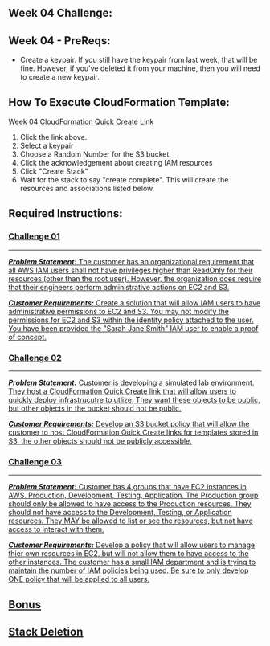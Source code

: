 ## Week 04 Challenge: 

## Week 04 - PreReqs: 
- Create a keypair. If you still have the keypair from last week, that will be fine. However, if you've deleted it from your machine, then you will need to create a new keypair. 

## How To Execute CloudFormation Template:
[Week 04 CloudFormation Quick Create Link](https://us-east-1.console.aws.amazon.com/cloudformation/home?region=us-east-1#/stacks/create/review?templateURL=https://aws-security-labs.s3.amazonaws.com/week-03-cf_template.yml&stackName=week-03-stack)
1. Click the link above.
3. Select a keypair
4. Choose a Random Number for the S3 bucket. 
4. Click the acknowledgement about creating IAM resources
5. Click "Create Stack"
6. Wait for the stack to say "create complete". This will create the resources and associations listed below.

## Required Instructions: 
### **<u>Challenge 01**
***
***Problem Statement:*** The customer has an organizational requirement that all AWS IAM users shall not have privileges higher than ReadOnly for their resources (other than the root user). However, the organization does require that their engineers perform administrative actions on EC2 and S3. 

***Customer Requirements:***
Create a solution that will allow IAM users to have administrative permissions to EC2 and S3. You may not modify the permissions for EC2 and S3 within the identity policy attached to the user. You have been provided the "Sarah Jane Smith" IAM user to enable a proof of concept. 

### **<u>Challenge 02**
***
***Problem Statement:*** Customer is developing a simulated lab environment. They host a CloudFormation Quick Create link that will allow users to quickly deploy infrastrucutre to utlize. They want these objects to be public, but other objects in the bucket should not be public.

***Customer Requirements:***
Develop an S3 bucket policy that will allow the customer to host CloudFormation Quick Create links for templates stored in S3. the other objects should not be publicly accessible.

### **<u>Challenge 03**
***
***Problem Statement:*** Customer has 4 groups that have EC2 instances in AWS. Production, Development, Testing, Application. The Production group should only be allowed to have access to the Production resources. They should not have access to the Development, Testing, or Application resources. They MAY be allowed to list or see the resources, but not have access to interact with them.  

***Customer Requirements:***
Develop a policy that will allow users to manage thier own resources in EC2, but will not allow them to have access to the other instances. The customer has a small IAM department and is trying to maintain the number of IAM policies being used. Be sure to only develop ONE policy that will be applied to all users. 


## Bonus 


## Stack Deletion 


